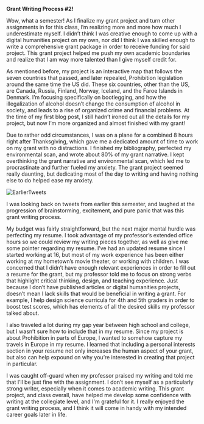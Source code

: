 **Grant Writing Process #2!**

Wow, what a semester! As I finalize my grant project and turn other assignments in for this class, I’m realizing more and more how much I underestimate myself. I didn’t think I was creative enough to come up with a digital humanities project on my own, nor did I think I was skilled enough to write a comprehensive grant package in order to receive funding for said project. This grant project helped me push my own academic boundaries and realize that I am way more talented than I give myself credit for. 

As mentioned before, my project is an interactive map that follows the seven countries that passed, and later repealed, Prohibition legislation around the same time the US did. These six countries, other than the US, are Canada, Russia, Finland, Norway, Iceland, and the Faroe Islands in Denmark. I’m focusing specifically on bootlegging, and how the illegalization of alcohol doesn’t change the consumption of alcohol in society, and leads to a rise of organized crime and financial problems. At the time of my first blog post, I still hadn’t ironed out all the details for my project, but now I’m more organized and almost finished with my grant! 


Due to rather odd circumstances, I was on a plane for a combined 8 hours right after Thanksgiving, which gave me a dedicated amount of time to work on my grant with no distractions. I finished my bibliography, perfected my environmental scan, and wrote about 80% of my grant narrative. I kept overthinking the grant narrative and environmental scan, which led me to procrastinate and further fueled my anxiety. The grant project seemed really daunting, but dedicating most of the day to writing and having nothing else to do helped ease my anxiety. 


![EarlierTweets](https://teagan-mauck.github.io/images/EarlierTweets.png)

I was looking back on tweets from earlier this semester, and laughed at the progression of brainstorming, excitement, and pure panic that was this grant writing process. 

My budget was fairly straightforward, but the next major mental hurdle was perfecting my resume. I took advantage of my professor’s extended office hours so we could review my writing pieces together, as well as give me some pointer regarding my resume. I’ve had an updated resume since I started working at 16, but most of my work experience has been either working at my hometown’s movie theater, or working with children. I was concerned that I didn’t have enough relevant experiences in order to fill out a resume for the grant, but my professor told me to focus on strong verbs that highlight critical thinking, design, and teaching experience. Just because I don’t have published articles or digital humanities projects, doesn’t mean I lack skills that would be beneficial in writing a grant. For example, I help design science curricula for 4th and 5th graders in order to boost test scores, which has elements of all the desired skills my professor talked about. 

I also traveled a lot during my gap year between high school and college, but I wasn’t sure how to include that in my resume. Since my project is about Prohibition in parts of Europe, I wanted to somehow capture my travels in Europe in my resume. I learned that including a personal interests section in your resume not only increases the human aspect of your grant, but also can help expound on why you’re interested in creating that project in particular. 

I was caught off-guard when my professor praised my writing and told me that I’ll be just fine with the assignment. I don’t see myself as a particularly strong writer, especially when it comes to academic writing. This grant project, and class overall, have helped me develop some confidence with writing at the collegiate level, and I'm grateful for it. I really enjoyed the grant writing process, and I think it will come in handy with my intended career goals later in life. 





